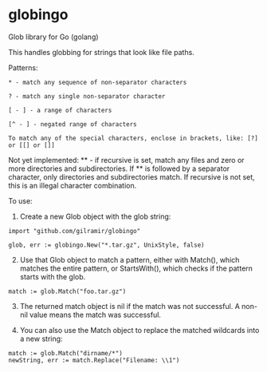 # globingo
Glob library for Go (golang)

This handles globbing for strings that look like file paths.

Patterns:

    * - match any sequence of non-separator characters

    ? - match any single non-separator character

    [ - ] - a range of characters

    [^ - ] - negated range of characters

    To match any of the special characters, enclose in brackets, like: [?] or [[] or []]

Not yet implemented:
    ** - if recursive is set, match any files and zero or more directories and subdirectories.
        If ** is followed by a separator character, only directories and subdirectories match.
        If recursive is not set, this is an illegal character combination.


To use:

1. Create a new Glob object with the glob string:

```
import "github.com/gilramir/globingo"

glob, err := globingo.New("*.tar.gz", UnixStyle, false)
```
2. Use that Glob object to match a pattern, either with Match(), which matches the entire pattern,
or StartsWith(), which checks if the pattern starts with the glob.
```
match := glob.Match("foo.tar.gz")
```
3. The returned match object is nil if the match was not successful. A non-nil value means
the match was successful.

4. You can also use the Match object to replace the matched wildcards into a new string:
```
match := glob.Match("dirname/*")
newString, err := match.Replace("Filename: \\1")
```

